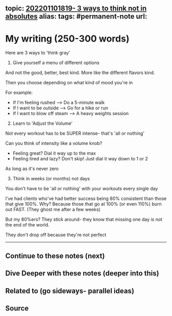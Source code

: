 topic: [202201101819- 3 ways to think not in absolutes](.md)
alias: 
tags: #permanent-note
url: 
---

# My writing (250-300 words)

Here are 3 ways to 'think gray'

1. Give yourself a menu of different options

And not the good, better, best kind. More like the different flavors kind.

Then you choose depending on what kind of mood you're in

For example:
- If I'm feeling rushed --> Do a 5-minute walk
- If I want to be outside --> Go for a hike or run
- If I want to blow off steam --> A heavy weights session

2. Learn to 'Adjust the Volume'

Not every workout has to be SUPER intense- that's 'all or nothing'

Can you think of intensity like a volume knob?
- Feeling great? Dial it way up to the max
- Feeling tired and lazy? Don't skip! Just dial it way down to 1 or 2

As long as it's never zero

3. Think in weeks (or months) not days

You don't have to be 'all or nothing' with your workouts every single day

I've had clients who've had better success being 80% consistent than those that give 100%. Why? Because those that go at 100% (or even 110%) burn out FAST. (They ghost me after a few weeks)

But my 80%ers? They stick around- they know that missing one day is not the end of the world.

They don't drop off because they're not perfect

---
## Continue to these notes (next)
		
## Dive Deeper with these notes (deeper into this)
		
## Related to (go sideways- parallel ideas)
	
## Source
